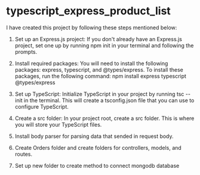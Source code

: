 # typescript_express_product_list
I have created this project by following these steps mentioned below:

1. Set up an Express.js project: If you don't already have an Express.js project, set one up by running npm init in your terminal and following the prompts.

2. Install required packages: You will need to install the following packages: express, typescript, and @types/express. To install these packages, run the following command:
npm install express typescript @types/express

3. Set up TypeScript: Initialize TypeScript in your project by running tsc --init in the terminal. This will create a tsconfig.json file that you can use to configure TypeScript.

4. Create a src folder: In your project root, create a src folder. This is where you will store your TypeScript files.

5. Install body parser for parsing data that sended in request body.

6. Create Orders folder and create folders for controllers, models, and routes.

7. Set up new folder to create method to connect mongodb database
